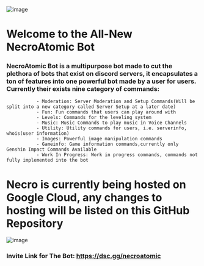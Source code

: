 ![image](https://user-images.githubusercontent.com/25334323/126577098-0970905b-6721-4609-8289-4fbad4732eae.png)

# **Welcome to the All-New NecroAtomic Bot**


   ### NecroAtomic Bot is a multipurpose bot made to cut the plethora of bots that exist on discord servers, it encapsulates a ton of features into one powerful bot        made by a user for users. Currently their exists nine category of commands:
               
               - Moderation: Server Moderation and Setup Commands(Will be split into a new category called Server Setup at a later date)
               - Fun: Fun commands that users can play around with
               - Levels: Commands for the leveling system
               - Music: Music Commands to play music in Voice Channels
               - Utility: Utility commands for users, i.e. serverinfo, whois(user information)
               - Images: Powerful image manipulation commands
               - Gameinfo: Game information commands,currently only Genshin Impact Commands Available
               - Work In Progress: Work in progress commands, commands not fully implemented into the bot
               
               
               

# Necro is currently being hosted on Google Cloud, any changes to hosting will be listed on this GitHub Repository

![image](https://user-images.githubusercontent.com/25334323/126578237-ecf7b4d1-f4b3-46a0-9af5-0d4cd5358a30.png)




### Invite Link for The Bot: https://dsc.gg/necroatomic




